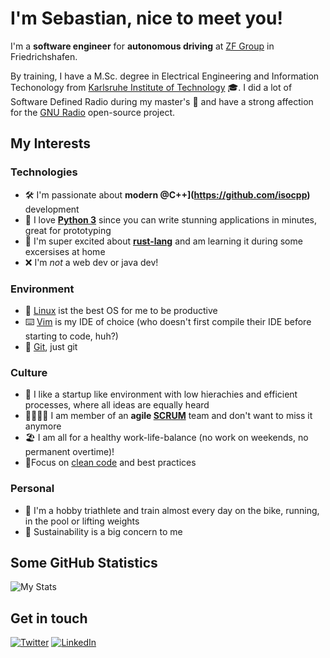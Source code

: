 # I'm Sebastian, nice to meet you!

I'm a **software engineer** for **autonomous driving** at [ZF Group](https://www.zf.com/) in Friedrichshafen.

By training, I have a M.Sc. degree in Electrical Engineering and Information Techonology from
[Karlsruhe Institute of Technology](https://www.kit.edu/) 🎓. I did a lot of Software Defined
Radio during my master's 📡 and have a strong affection for the [GNU Radio](https://www.gnuradio.org/) open-source project.

## My Interests
### Technologies
- 🛠 I'm passionate about **modern @C++](https://github.com/isocpp)** development
- 🐍 I love **[Python 3](https://github.com/python)** since you can write stunning applications in minutes, great for prototyping
- 🦀 I'm super excited about **[rust-lang](https://github.com/rust-lang)** and am learning it during some excersises at home
- ❌ I'm *not* a web dev or java dev!

### Environment
- 🐧 [Linux](https://github.com/torvalds/linux) ist the best OS for me to be productive
- ⌨️  [Vim](https://github.com/vim/vim) is my IDE of choice (who doesn't first compile their IDE before starting to code, huh?)
- 🌱 [Git](https://github.com/git/git), just git

### Culture
- 🎢 I like a startup like environment with low hierachies and efficient processes, where all
ideas are equally heard
- 👨‍👩‍👧‍👦 I am member of an **agile [SCRUM](https://www.scrum.org/)** team and don't want to miss it anymore
- 🏖 I am all for a healthy work-life-balance (no work on weekends, no permanent overtime)!
- 💯Focus on [clean code](https://www.goodreads.com/book/show/3735293-clean-code) and best practices

### Personal
- 🚴 I'm a hobby triathlete and train almost every day on the bike, running, in the pool or lifting weights
- 🌿 Sustainability is a big concern to me

## Some GitHub Statistics

![My Stats](https://readme.trnck.dev/api?username=sbmueller)

## Get in touch
[![Twitter](https://img.shields.io/badge/Twitter-sbmuellr-blue?logo=twitter&style=flat)](https://twitter.com/sbmuellr)
[![LinkedIn](https://img.shields.io/badge/LinkedIn-sbmueller-blue?logo=linkedin&style=flat)](https://www.linkedin.com/in/sbmueller/)